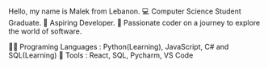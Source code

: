 Hello, my name is Malek from Lebanon. 
💻 Computer Science Student Graduate. 
🌱 Aspiring Developer. 
🤖 Passionate coder on a journey to explore the world of software.

👩‍💻 Programing Languages : Python(Learning), JavaScript, C# and SQL(Learning) 
🧰 Tools : React, SQL, Pycharm, VS Code

